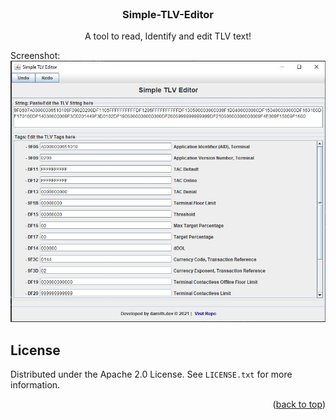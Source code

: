 <div id="top"></div>





<!-- PROJECT LOGO -->
<br />
<div align="center">

  <h3 align="center">Simple-TLV-Editor</h3>

  <p align="center">
    A tool to read, Identify and edit TLV text!

<!--     <a href="https://github.com/damithdev/Simple-TLV-Editor/issues">Report Bug</a>
    ·
    <a href="https://github.com/damithdev/Simple-TLV-Editor/issues">Request Feature</a> -->
  </p>
</div>


Screenshot:
<br/>
![alt text](tlveditorscr.jpg?raw=true)

<!-- LICENSE -->
## License

Distributed under the Apache 2.0 License. See `LICENSE.txt` for more information.

<p align="right">(<a href="#top">back to top</a>)</p>
